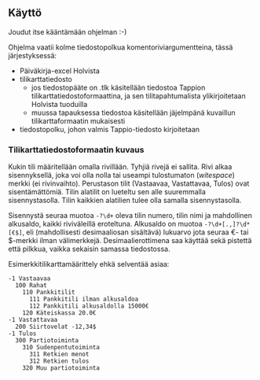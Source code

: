## Käyttö
Joudut itse kääntämään ohjelman :-)

Ohjelma vaatii kolme tiedostopolkua komentoriviargumentteina, tässä järjestyksessä:
- Päiväkirja-excel Holvista
- tilikarttatiedosto
  - jos tiedostopääte on .tlk käsitellään tiedostoa Tappion tilikarttatiedostoformaattina, ja sen tilitapahtumalista ylikirjoitetaan Holvista tuoduilla
  - muussa tapauksessa tiedostoa käsitellään jäjelmpänä kuvaillun tilikarttaformaatin mukaisesti
- tiedostopolku, johon valmis Tappio-tiedosto kirjoitetaan

### Tilikarttatiedostoformaatin kuvaus
Kukin tili määritellään omalla rivillään. Tyhjiä rivejä ei sallita. Rivi alkaa sisennyksellä, joka voi olla nolla tai useampi tulostumaton (_witespace_) merkki (ei rivinvaihto). Perustason tilit (Vastaavaa, Vastattavaa, Tulos) ovat sisentämättömiä. Tilin alatilit on lueteltu sen alle suuremmalla sisennystasolla. Tilin kaikkien alatilien tulee olla samalla sisennystasolla.

Sisennystä seuraa muotoa `-?\d+` oleva tilin numero, tilin nimi ja mahdollinen alkusaldo, kaikki riviväleillä eroteltuna. Alkusaldo on muotoa `-?\d+[.,]?\d*[€$]`, eli (mahdollisesti desimaaliosan sisältävä) lukuarvo jota seuraa €- tai $-merkki ilman välimerkkejä. Desimaalierottimena saa käyttää sekä pistettä että pilkkua, vaikka sekaisin samassa tiedostossa.

Esimerkkitilikarttamäärittely ehkä selventää asiaa:
```
-1 Vastaavaa
  100 Rahat
    110 Pankkitilit
      111 Pankkitili ilman alkusaldoa
      112 Pankkitili alkusaldolla 15000€
    120 Käteiskassa 20.0€
-1 Vastattavaa
  200 Siirtovelat -12,34$
-1 Tulos
  300 Partiotoiminta
    310 Sudenpentutoiminta
      311 Retkien menot
      312 Retkien tulos
    320 Muu partiotoiminta
```
